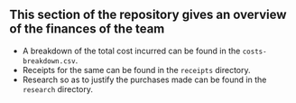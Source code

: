 ## This section of the repository gives an overview of the finances of the team

* A breakdown of the total cost incurred can be found in the `costs-breakdown.csv`.
* Receipts for the same can be found in the `receipts` directory.
* Research so as to justify the purchases made can be found in the `research` directory.
